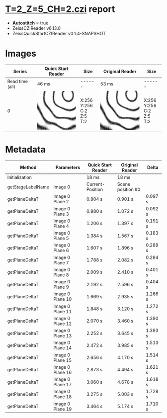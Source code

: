 # [T=2_Z=5_CH=2.czi](https://zenodo.org/record/7015307/files/T%3D2_Z%3D5_CH%3D2.czi) report
 - **Autostitch** = true
 - ZeissCZIReader v6.13.0
 - ZeissQuickStartCZIReader v0.1.4-SNAPSHOT

# Images 

| Series            | Quick Start Reader | Size | Original Reader | Size |
|-------------------|--------------------|------|-----------------|------|
| Read time (all)   |46 ms|------|53 ms|------|
|0|![T=2_Z=5_CH=2.quick_true.flat_true.stitch_true.series_0.jpg](T=2_Z=5_CH=2/T=2_Z=5_CH=2.quick_true.flat_true.stitch_true.series_0.jpg)|X:256<br>Y:256<br>C:2<br>Z:5<br>T:2|![T=2_Z=5_CH=2.quick_false.flat_true.stitch_true.series_0.jpg](T=2_Z=5_CH=2/T=2_Z=5_CH=2.quick_false.flat_true.stitch_true.series_0.jpg)|X:256<br>Y:256<br>C:2<br>Z:5<br>T:2|

# Metadata

|  Method            | Parameters       | Quick Start Reader | Original Reader | Delta  |
| -------------------|------------------|--------------------|-----------------|------- |
| Initialization     |                  |18 ms|18 ms|        |
| getStageLabelName| Image 0 | Current-Position| Scene position #0| |
| getPlaneDeltaT| Image 0 Plane 2 |  0.804 s |  0.901 s | 0.097 s |
| getPlaneDeltaT| Image 0 Plane 3 |  0.980 s |  1.072 s | 0.092 s |
| getPlaneDeltaT| Image 0 Plane 4 |  1.206 s |  1.397 s | 0.191 s |
| getPlaneDeltaT| Image 0 Plane 5 |  1.384 s |  1.567 s | 0.183 s |
| getPlaneDeltaT| Image 0 Plane 6 |  1.607 s |  1.896 s | 0.289 s |
| getPlaneDeltaT| Image 0 Plane 7 |  1.788 s |  2.082 s | 0.294 s |
| getPlaneDeltaT| Image 0 Plane 8 |  2.009 s |  2.410 s | 0.401 s |
| getPlaneDeltaT| Image 0 Plane 9 |  2.192 s |  2.596 s | 0.404 s |
| getPlaneDeltaT| Image 0 Plane 10 |  1.669 s |  2.935 s | 1.266 s |
| getPlaneDeltaT| Image 0 Plane 11 |  1.848 s |  3.120 s | 1.272 s |
| getPlaneDeltaT| Image 0 Plane 12 |  2.070 s |  3.460 s | 1.390 s |
| getPlaneDeltaT| Image 0 Plane 13 |  2.252 s |  3.645 s | 1.393 s |
| getPlaneDeltaT| Image 0 Plane 14 |  2.472 s |  3.985 s | 1.513 s |
| getPlaneDeltaT| Image 0 Plane 15 |  2.656 s |  4.170 s | 1.514 s |
| getPlaneDeltaT| Image 0 Plane 16 |  2.873 s |  4.494 s | 1.621 s |
| getPlaneDeltaT| Image 0 Plane 17 |  3.060 s |  4.678 s | 1.618 s |
| getPlaneDeltaT| Image 0 Plane 18 |  3.275 s |  5.003 s | 1.728 s |
| getPlaneDeltaT| Image 0 Plane 19 |  3.464 s |  5.174 s | 1.710 s |
